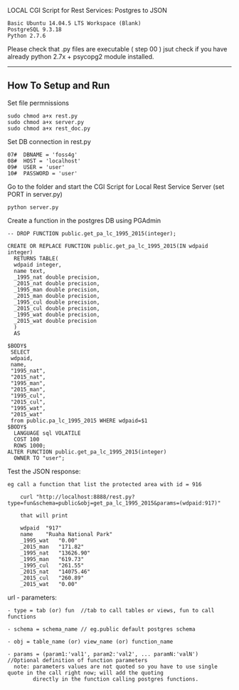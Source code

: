 LOCAL CGI Script for Rest Services: Postgres to JSON

    Basic Ubuntu 14.04.5 LTS Workspace (Blank)
    PostgreSQL 9.3.18
    Python 2.7.6

Please check that .py files are executable ( step 00 )
jsut check if you have already python 2.7x + psycopg2 module installed.

------------------
How To Setup and Run
------------------

Set file permnissions

    sudo chmod a+x rest.py
    sudo chmod a+x server.py
    sudo chmod a+x rest_doc.py
    
    
Set DB connection in rest.py

    07#  DBNAME = 'foss4g'
    08#  HOST = 'localhost'
    09#  USER = 'user'
    10#  PASSWORD = 'user'


Go to the folder and start the CGI Script for Local Rest Service Server (set PORT in server.py)

    python server.py


Create a function in the postgres DB using PGAdmin

    
    -- DROP FUNCTION public.get_pa_lc_1995_2015(integer);

    CREATE OR REPLACE FUNCTION public.get_pa_lc_1995_2015(IN wdpaid integer)
      RETURNS TABLE(
      wdpaid integer, 
      name text, 
      _1995_nat double precision, 
      _2015_nat double precision, 
      _1995_man double precision, 
      _2015_man double precision, 
      _1995_cul double precision, 
      _2015_cul double precision, 
      _1995_wat double precision, 
      _2015_wat double precision
      ) 
      AS
      
    $BODY$ 
     SELECT 
     wdpaid,
     name,
     "1995_nat",
     "2015_nat",
     "1995_man",
     "2015_man",
     "1995_cul",
     "2015_cul",
     "1995_wat",
     "2015_wat"
     from public.pa_lc_1995_2015 WHERE wdpaid=$1 
    $BODY$
      LANGUAGE sql VOLATILE
      COST 100
      ROWS 1000;
    ALTER FUNCTION public.get_pa_lc_1995_2015(integer)
      OWNER TO "user";


Test the JSON response:
    
    eg call a function that list the protected area with id = 916
        
        curl "http://localhost:8888/rest.py?type=fun&schema=public&obj=get_pa_lc_1995_2015&params=(wdpaid:917)"
    
        that will print
        
        wdpaid	"917"
        name	"Ruaha National Park"
        _1995_wat	"0.00"
        _2015_man	"171.82"
        _1995_nat	"13626.90"
        _1995_man	"619.73"
        _1995_cul	"261.55"
        _2015_nat	"14075.46"
        _2015_cul	"260.89"
        _2015_wat	"0.00"
    






url - parameters:
    
    - type = tab (or) fun  //tab to call tables or views, fun to call functions
    
    - schema = schema_name // eg.public default postgres schema
    
    - obj = table_name (or) view_name (or) function_name
    
    - params = (param1:'val1', param2:'val2', ... paramN:'valN')  //Optional definition of function parameters
      note: parameters values are not quoted so you have to use single quote in the call right now; will add the quoting
            directly in the function calling postgres functions.
